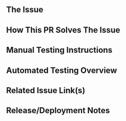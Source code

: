 <!-- 
  PR titles have very precise rules, please read 
  https://ddev.readthedocs.io/en/stable/developers/building-contributing/#open-pull-requests
-->

## The Issue

## How This PR Solves The Issue

## Manual Testing Instructions

## Automated Testing Overview

<!-- Please describe the tests introduced by this PR, or explain why no tests are needed. -->

## Related Issue Link(s)

## Release/Deployment Notes

<!-- Does this affect anything else or have ramifications for other code? Does anything have to be done on deployment? -->

